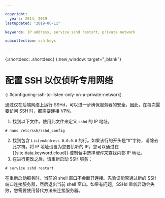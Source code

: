 ```yaml
---

copyright:
  years: 2014, 2019
lastupdated: "2019-06-11"

keywords: IP address, service sshd restart, private network

subcollection: ssh-keys

---
```


{:shortdesc: .shortdesc}
{:new_window: target="_blank"}

# 配置 SSH 以仅侦听专用网络
{: #configuring-ssh-to-listen-only-on-a-private-network}

通过仅在后端网络上运行 SSHd，可以进一步确保服务器的安全。因此，在每次需要访问 SSH 时，都需要连接 VPN。

1. 找到以下文件。使用此文件来定义 `sshd` 的 IP 地址。
```
# nano /etc/ssh/sshd_config
```

2. 找到包含 `ListenAddress 0.0.0.0` 的行。如果该行的开头是“#”字符，请除去此字符。将 IP 地址设置为您要侦听的 IP。您可以通过在 {{site.data.keyword.cloud}} 控制台中选择*硬件*来查找内部 IP 地址。
3. 在进行更改之后，请重新启动 SSH 服务：
```
# service sshd restart
```

在重新启动服务时，当前的 shell 窗口不会断开连接。先验证能否通过新的 SSH 端口连接服务器，然后退出当前 shell 窗口。如果有问题，SSHd 重新启动会失败，您需要使用替代方法来连接服务器。
